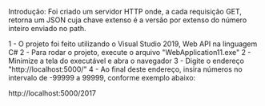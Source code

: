 Introdução: Foi criado um servidor HTTP onde, a cada requisição GET, retorna um JSON cuja chave extenso é a versão por extenso do número inteiro enviado no path.

1 - O projeto foi feito utilizando o Visual Studio 2019, Web API na linguagem C#
2 - Para rodar o projeto, execute o arquivo "WebApplication11.exe"
2 - Minimize a tela do executável e abra o navegador
3 - Digite o endereço "http://localhost:5000/"
4 - Ao final deste endereço, insira números no intervalo de -99999 a 99999, conforme exemplo abaixo:

http://localhost:5000/2017
